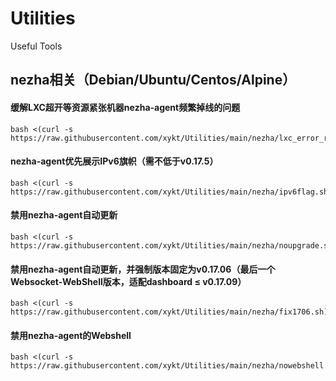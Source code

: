 # Utilities
Useful Tools

## nezha相关（Debian/Ubuntu/Centos/Alpine）

#### 缓解LXC超开等资源紧张机器nezha-agent频繁掉线的问题
```
bash <(curl -s https://raw.githubusercontent.com/xykt/Utilities/main/nezha/lxc_error_reducer.sh)
```
#### nezha-agent优先展示IPv6旗帜（需不低于v0.17.5）
```
bash <(curl -s https://raw.githubusercontent.com/xykt/Utilities/main/nezha/ipv6flag.sh)
```
#### 禁用nezha-agent自动更新
```
bash <(curl -s https://raw.githubusercontent.com/xykt/Utilities/main/nezha/noupgrade.sh)
```
#### 禁用nezha-agent自动更新，并强制版本固定为v0.17.06（最后一个Websocket-WebShell版本，适配dashboard ≤ v0.17.09）
```
bash <(curl -s https://raw.githubusercontent.com/xykt/Utilities/main/nezha/fix1706.sh)
```
#### 禁用nezha-agent的Webshell
```
bash <(curl -s https://raw.githubusercontent.com/xykt/Utilities/main/nezha/nowebshell.sh)
```
